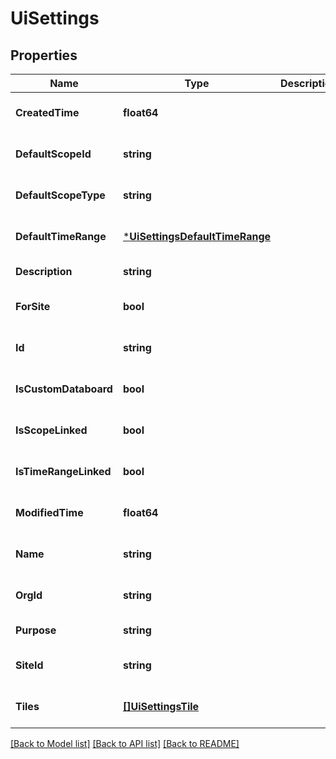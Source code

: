 # UiSettings

## Properties
Name | Type | Description | Notes
------------ | ------------- | ------------- | -------------
**CreatedTime** | **float64** |  | [optional] [default to null]
**DefaultScopeId** | **string** |  | [optional] [default to null]
**DefaultScopeType** | **string** |  | [optional] [default to null]
**DefaultTimeRange** | [***UiSettingsDefaultTimeRange**](ui_settings_default_time_range.md) |  | [optional] [default to null]
**Description** | **string** |  | [default to null]
**ForSite** | **bool** |  | [optional] [default to null]
**Id** | **string** |  | [optional] [default to null]
**IsCustomDataboard** | **bool** |  | [optional] [default to null]
**IsScopeLinked** | **bool** |  | [optional] [default to null]
**IsTimeRangeLinked** | **bool** |  | [optional] [default to null]
**ModifiedTime** | **float64** |  | [optional] [default to null]
**Name** | **string** |  | [optional] [default to null]
**OrgId** | **string** |  | [optional] [default to null]
**Purpose** | **string** |  | [default to null]
**SiteId** | **string** |  | [optional] [default to null]
**Tiles** | [**[]UiSettingsTile**](ui_settings_tile.md) |  | [optional] [default to null]

[[Back to Model list]](../README.md#documentation-for-models) [[Back to API list]](../README.md#documentation-for-api-endpoints) [[Back to README]](../README.md)

